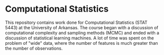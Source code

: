 # Computational Statistics

This repository contains work done for Computational Statistics (STAT 5443) at the University of Arkansas.  The course began with a discussion of computational complexity and sampling methods (MCMC) and ended with a discussion of statistical learning machines.  A lot of time was spent on the problem of "wide" data, where the number of features is much greater than the number of observations. 